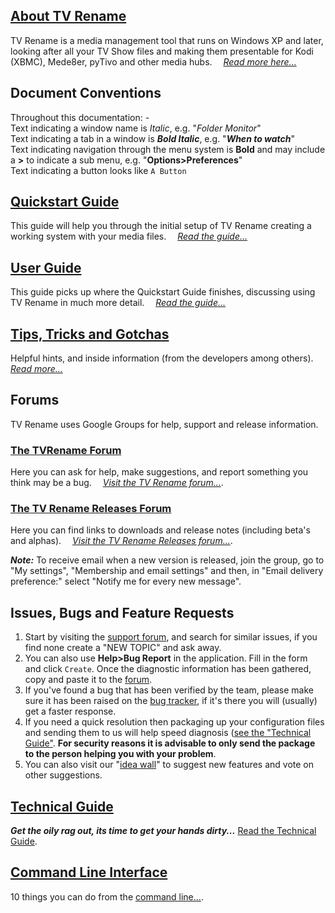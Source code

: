 ## [About TV Rename](about "Read more about TV Rename")
TV Rename is a media management tool that runs on Windows XP and later, looking after all your TV Show files and making them presentable for Kodi (XBMC), Mede8er, pyTivo and other media hubs.&emsp; *[Read more here...](about "Read more about TV Rename")*

## Document Conventions
Throughout this documentation: -<br />
Text indicating a window name is *Italic*, e.g. "*Folder Monitor*"<br />
Text indicating a tab in a window is ***Bold Italic***, e.g. "***When to watch***"<br />
Text indicating navigation through the menu system is **Bold** and may include a **>** to indicate a sub menu, e.g. "**Options>Preferences**"<br />
Text indicating a button looks like `A Button`

## [Quickstart Guide](quickstart "Read The Quickstart Guide")
This guide will help you through the initial setup of TV Rename creating a working system with your media files.&emsp; *[Read the guide...](quickstart "Read The Quickstart Guide")*

## [User Guide](userguide "Read The User Guide")
This guide picks up where the Quickstart Guide finishes, discussing using TV Rename in much more detail.&emsp; *[Read the guide...](userguide "Read The User Guide")*

## [Tips, Tricks and Gotchas](tips-tricks "Read Tips 'n' Tricks")
Helpful hints, and inside information (from the developers among others).&emsp; *[Read more...](tips-tricks "Read Tips, Tricks and Gotchas")*

## Forums
TV Rename uses Google Groups for help, support and release information.

### [The TVRename Forum](https://groups.google.com/forum/#!forum/tvrename "Visit the TV Rename Forum")  
Here you can ask for help, make suggestions, and report something you think may be a bug.&emsp; *[Visit the TV Rename forum...](https://groups.google.com/forum/#!forum/tvrename "Visit the TV Rename Forum")*.

### [ The TV Rename Releases Forum ](https://groups.google.com/forum/#!forum/tvrename-releases "Visit the TV Rename Releases Forum") 
Here you can find links to downloads and release notes (including beta's and alphas).&emsp; *[Visit the TV Rename Releases forum...](https://groups.google.com/forum/#!forum/tvrename-releases "Visit the TV Rename Releases Forum")*.
  
***Note:*** To receive email when a new version is released, join the group, go to "My settings", "Membership and email settings" and then, in "Email delivery preference:" select "Notify me for every new message".

## Issues, Bugs and Feature&nbsp;Requests
1. Start by visiting the [support forum](https://groups.google.com/forum/#!forum/tvrename "Visit the TV Rename Forum"), and search for similar issues, if you find none create a "NEW TOPIC" and ask away.
2. You can also use **Help>Bug Report** in the application. Fill in the form and click ```Create```. Once the diagnostic information has been gathered, copy and paste it to the [forum](https://groups.google.com/forum/#!forum/tvrename "Visit the TV Rename Forum").
3. If you've found a bug that has been verified by the team, please make sure it has been raised on the [bug tracker](https://github.com/TV-Rename/tvrename/issues "Visit the GitHub Bugtracker"), if it's there you will (usually) get a faster response.
4. If you need a quick resolution then packaging up your configuration files and sending them to us will help speed diagnosis ([see the "Technical Guide"](technical#configuration-files "Read the Technical Guide"). **For security reasons it is advisable to only send the package to the person helping you with your problem**.
5. You can also visit our "[idea wall](http://ideas.theideawall.com/TVRename/Forum/Details/8dea3275-4010-4bab-9763-a8bb613517e0 "Visit TV Rename's Idea Wall")" to suggest new features and vote on other suggestions. 

## [Technical Guide](technical "Read the Technical Guide")
***Get the oily rag out, its time to get your hands dirty...*** [Read the Technical Guide](technical "Read the Technical Guide").

## [Command Line Interface](cmd-line "Read about using the CLI")
10 things you can do from the [command line...](cmd-line "Read about using the CLI").
